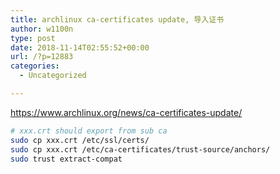 ```yaml
---
title: archlinux ca-certificates update, 导入证书
author: w1100n
type: post
date: 2018-11-14T02:55:52+00:00
url: /?p=12883
categories:
  - Uncategorized

---
```

https://www.archlinux.org/news/ca-certificates-update/

```bash
# xxx.crt should export from sub ca
sudo cp xxx.crt /etc/ssl/certs/
sudo cp xxx.crt /etc/ca-certificates/trust-source/anchors/
sudo trust extract-compat

```